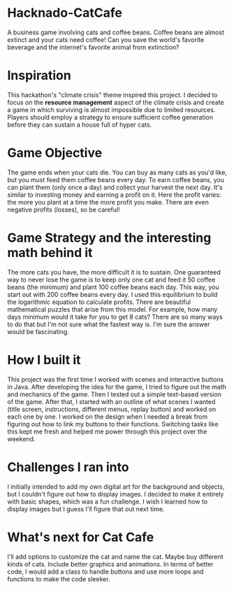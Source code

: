 # Hacknado-CatCafe
A business game involving cats and coffee beans.
Coffee beans are almost extinct and your cats need coffee! Can you save the world's favorite beverage and the internet's favorite animal from extinction?

# Inspiration
This hackathon's "climate crisis" theme inspired this project. I decided to focus on the **resource management** aspect of the climate crisis and create a game in which surviving is almost impossible due to limited resources. Players should employ a strategy to ensure sufficient coffee generation before they can sustain a house full of hyper cats.

# Game Objective
The game ends when your cats die. You can buy as many cats as you'd like, but you must feed them coffee beans every day. To earn coffee beans, you can plant them (only once a day) and collect your harvest the next day. It's similar to investing money and earning a profit on it. Here the profit varies: the more you plant at a time the more profit you make. There are even negative profits (losses), so be careful!

# Game Strategy and the interesting math behind it
The more cats you have, the more difficult it is to sustain. One guaranteed way to never lose the game is to keep only one cat and feed it 50 coffee beans (the minimum) and plant 100 coffee beans each day. This way, you start out with 200 coffee beans every day. I used this equilibrium to build the logarithmic equation to calculate profits. 
There are beautiful mathematical puzzles that arise from this model. For example, how many days minimum would it take for you to get 8 cats? There are so many ways to do that but I'm not sure what the fastest way is. I'm sure the answer would be fascinating.

# How I built it
This project was the first time I worked with scenes and interactive buttons in Java. After developing the idea for the game, I tried to figure out the math and mechanics of the game. Then I tested out a simple text-based version of the game. After that, I started with an outline of what scenes I wanted (title screen, instructions, different menus, replay button) and worked on each one by one. I worked on the design when I needed a break from figuring out how to link my buttons to their functions. Switching tasks like this kept me fresh and helped me power through this project over the weekend.

# Challenges I ran into
I initially intended to add my own digital art for the background and objects, but I couldn't figure out how to display images. I decided to make it entirely with basic shapes, which was a fun challenge. I wish I learned how to display images but I guess I'll figure that out next time.

# What's next for Cat Cafe
I'll add options to customize the cat and name the cat. Maybe buy different kinds of cats. Include better graphics and animations. In terms of better code, I would add a class to handle buttons and use more loops and functions to make the code sleeker.
